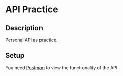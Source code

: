 # API Practice

## Description
Personal API as practice.

## Setup
You need [Postman](https://www.postman.com/) to view the functionality of the API.
